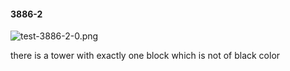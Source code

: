 #### 3886-2
![test-3886-2-0.png](https://github.com/lil-lab/nlvr/raw/master/nlvr/test/images/1/test-3886-2-0.png "test-3886-2-0.png")

there is a tower with exactly one block which is not of black color